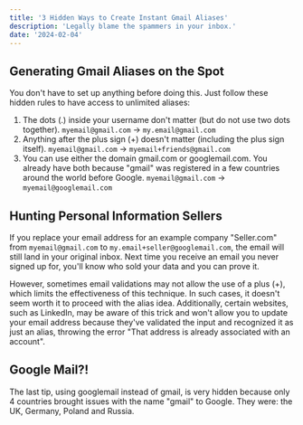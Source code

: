 ```yaml
---
title: '3 Hidden Ways to Create Instant Gmail Aliases'
description: 'Legally blame the spammers in your inbox.'
date: '2024-02-04'
---
```


## Generating Gmail Aliases on the Spot

You don't have to set up anything before doing this. Just follow these hidden rules to have access to unlimited aliases:

1. The dots (.) inside your username don't matter (but do not use two dots together). `myemail@gmail.com` -> `my.email@gmail.com`
2. Anything after the plus sign (+) doesn't matter (including the plus sign itself). `myemail@gmail.com` -> `myemail+friends@gmail.com`
3. You can use either the domain gmail.com or googlemail.com. You already have both because "gmail" was registered in a few countries around the world before Google. `myemail@gmail.com` -> `myemail@googlemail.com`

## Hunting Personal Information Sellers

If you replace your email address for an example company "Seller.com" from `myemail@gmail.com` to `my.email+seller@googlemail.com`, the email will still land in your original inbox. Next time you receive an email you never signed up for, you'll know who sold your data and you can prove it.

However, sometimes email validations may not allow the use of a plus (+), which limits the effectiveness of this technique. In such cases, it doesn't seem worth it to proceed with the alias idea. Additionally, certain websites, such as LinkedIn, may be aware of this trick and won't allow you to update your email address because they've validated the input and recognized it as just an alias, throwing the error "That address is already associated with an account".

## Google Mail?!

The last tip, using googlemail instead of gmail, is very hidden because only 4 countries brought issues with the name "gmail" to Google. They were: the UK, Germany, Poland and Russia.
